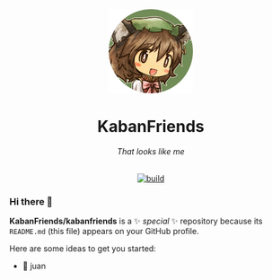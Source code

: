 <div align="center">
<img src="https://raw.githubusercontent.com/KabanFriends/creation/master/images/avatar.png" alt="CraftGR" width="150" height="150">
<h1>KabanFriends</h1>
<i>That looks like me</i>
<br><br>

[![build](https://github.com/KabanFriends/kabanfriends/actions/workflows/build.yml/badge.svg)](https://github.com/KabanFriends/kabanfriends/actions/workflows/build.yml)

</div>

### Hi there 👋

**KabanFriends/kabanfriends** is a ✨ _special_ ✨ repository because its `README.md` (this file) appears on your GitHub profile.

Here are some ideas to get you started:

- 🐎 juan
